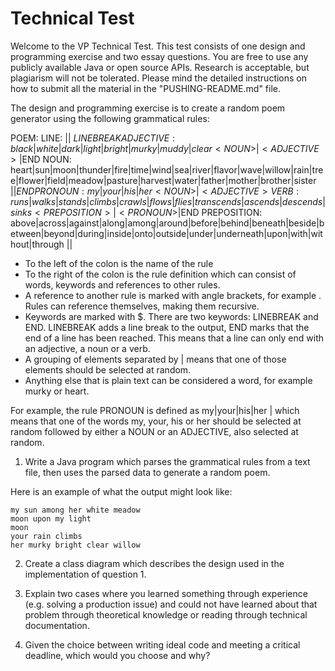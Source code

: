 Technical Test
==============

Welcome to the VP Technical Test. This test consists of one design and programming exercise and two essay questions. You are free to use any publicly available Java or open source APIs. Research is acceptable, but plagiarism will not be tolerated. Please mind the detailed instructions on how to submit all the material in the "PUSHING-README.md" file.

The design and programming exercise is to create a random poem generator using the following grammatical rules:

 POEM: <LINE> <LINE> <LINE> <LINE> <LINE>
 LINE: <NOUN>|<PREPOSITION>|<PRONOUN> $LINEBREAK
 ADJECTIVE: black|white|dark|light|bright|murky|muddy|clear <NOUN>|<ADJECTIVE>|$END
 NOUN: heart|sun|moon|thunder|fire|time|wind|sea|river|flavor|wave|willow|rain|tree|flower|field|meadow|pasture|harvest|water|father|mother|brother|sister <VERB>|<PREPOSITION>|$END
 PRONOUN: my|your|his|her <NOUN>|<ADJECTIVE>
 VERB: runs|walks|stands|climbs|crawls|flows|flies|transcends|ascends|descends|sinks <PREPOSITION>|<PRONOUN>|$END
 PREPOSITION: above|across|against|along|among|around|before|behind|beneath|beside|between|beyond|during|inside|onto|outside|under|underneath|upon|with|without|through <NOUN>|<PRONOUN>|<ADJECTIVE>

- To the left of the colon is the name of the rule
- To the right of the colon is the rule definition which can consist of words, keywords and references to other rules.
- A reference to another rule is marked with angle brackets, for example <NOUN>. Rules can reference themselves, making them recursive.
- Keywords are marked with $. There are two keywords: LINEBREAK and END. LINEBREAK adds a line break to the output, END marks that the end of a line has been reached. This means that a line can only end with an adjective, a noun or a verb.
- A grouping of elements separated by | means that one of those elements should be selected at random.
- Anything else that is plain text can be considered a word, for example  murky or  heart.


For example, the rule PRONOUN is defined as my|your|his|her <NOUN>|<ADJECTIVE> which means that one of the words my, your, his or her should be selected at random followed by either a NOUN or an ADJECTIVE, also selected at random.

1)  Write a Java program which parses the grammatical rules from a text file, then uses the parsed data to generate a random poem. 

Here is an example of what the output might look like:

	my sun among her white meadow
	moon upon my light
	moon
	your rain climbs
	her murky bright clear willow

2)  Create a class diagram which describes the design used in the implementation of question 1.

3)  Explain two cases where you learned something through experience (e.g. solving a production issue) and could not have learned about that problem through theoretical knowledge or reading through technical documentation.

4)  Given the choice between writing ideal code and meeting a critical deadline, which would you choose and why?
